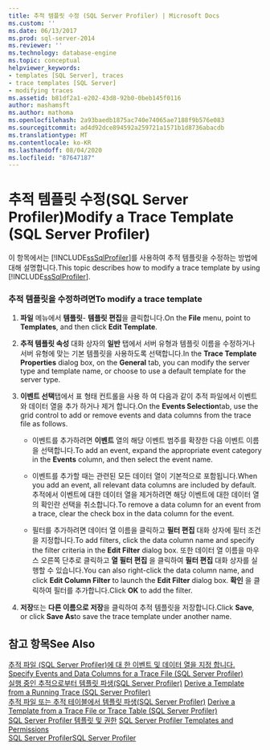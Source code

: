 ```yaml
---
title: 추적 템플릿 수정 (SQL Server Profiler) | Microsoft Docs
ms.custom: ''
ms.date: 06/13/2017
ms.prod: sql-server-2014
ms.reviewer: ''
ms.technology: database-engine
ms.topic: conceptual
helpviewer_keywords:
- templates [SQL Server], traces
- trace templates [SQL Server]
- modifying traces
ms.assetid: b81df2a1-e202-43d8-92b0-0beb145f0116
author: mashamsft
ms.author: mathoma
ms.openlocfilehash: 2a93baedb1875ac740e74065ae7188f9b576e083
ms.sourcegitcommit: ad4d92dce894592a259721a1571b1d8736abacdb
ms.translationtype: MT
ms.contentlocale: ko-KR
ms.lasthandoff: 08/04/2020
ms.locfileid: "87647187"
---
```

# <a name="modify-a-trace-template-sql-server-profiler"></a><span data-ttu-id="9c289-102">추적 템플릿 수정(SQL Server Profiler)</span><span class="sxs-lookup"><span data-stu-id="9c289-102">Modify a Trace Template (SQL Server Profiler)</span></span>
  <span data-ttu-id="9c289-103">이 항목에서는 [!INCLUDE[ssSqlProfiler](../includes/sssqlprofiler-md.md)]를 사용하여 추적 템플릿을 수정하는 방법에 대해 설명합니다.</span><span class="sxs-lookup"><span data-stu-id="9c289-103">This topic describes how to modify a trace template by using [!INCLUDE[ssSqlProfiler](../includes/sssqlprofiler-md.md)].</span></span>  
  
### <a name="to-modify-a-trace-template"></a><span data-ttu-id="9c289-104">추적 템플릿을 수정하려면</span><span class="sxs-lookup"><span data-stu-id="9c289-104">To modify a trace template</span></span>  
  
1.  <span data-ttu-id="9c289-105">**파일** 메뉴에서 **템플릿**- **템플릿 편집**을 클릭합니다.</span><span class="sxs-lookup"><span data-stu-id="9c289-105">On the **File** menu, point to **Templates**, and then click **Edit Template**.</span></span>  
  
2.  <span data-ttu-id="9c289-106">**추적 템플릿 속성** 대화 상자의 **일반** 탭에서 서버 유형과 템플릿 이름을 수정하거나 서버 유형에 맞는 기본 템플릿을 사용하도록 선택합니다.</span><span class="sxs-lookup"><span data-stu-id="9c289-106">In the **Trace Template Properties** dialog box, on the **General** tab, you can modify the server type and template name, or choose to use a default template for the server type.</span></span>  
  
3.  <span data-ttu-id="9c289-107">**이벤트 선택**탭에서 표 형태 컨트롤을 사용 하 여 다음과 같이 추적 파일에서 이벤트와 데이터 열을 추가 하거나 제거 합니다.</span><span class="sxs-lookup"><span data-stu-id="9c289-107">On the **Events Selection**tab, use the grid control to add or remove events and data columns from the trace file as follows.</span></span>  
  
    -   <span data-ttu-id="9c289-108">이벤트를 추가하려면 **이벤트** 열의 해당 이벤트 범주를 확장한 다음 이벤트 이름을 선택합니다.</span><span class="sxs-lookup"><span data-stu-id="9c289-108">To add an event, expand the appropriate event category in the **Events** column, and then select the event name.</span></span>  
  
    -   <span data-ttu-id="9c289-109">이벤트를 추가할 때는 관련된 모든 데이터 열이 기본적으로 포함됩니다.</span><span class="sxs-lookup"><span data-stu-id="9c289-109">When you add an event, all relevant data columns are included by default.</span></span> <span data-ttu-id="9c289-110">추적에서 이벤트에 대한 데이터 열을 제거하려면 해당 이벤트에 대한 데이터 열의 확인란 선택을 취소합니다.</span><span class="sxs-lookup"><span data-stu-id="9c289-110">To remove a data column for an event from a trace, clear the check box in the data column for the event.</span></span>  
  
    -   <span data-ttu-id="9c289-111">필터를 추가하려면 데이터 열 이름을 클릭하고 **필터 편집** 대화 상자에 필터 조건을 지정합니다.</span><span class="sxs-lookup"><span data-stu-id="9c289-111">To add filters, click the data column name and specify the filter criteria in the **Edit Filter** dialog box.</span></span> <span data-ttu-id="9c289-112">또한 데이터 열 이름을 마우스 오른쪽 단추로 클릭하고 **열 필터 편집** 을 클릭하여 **필터 편집** 대화 상자를 실행할 수 있습니다.</span><span class="sxs-lookup"><span data-stu-id="9c289-112">You can also right-click the data column name, and click **Edit Column Filter** to launch the **Edit Filter** dialog box.</span></span> <span data-ttu-id="9c289-113">**확인** 을 클릭하여 필터를 추가합니다.</span><span class="sxs-lookup"><span data-stu-id="9c289-113">Click **OK** to add the filter.</span></span>  
  
4.  <span data-ttu-id="9c289-114">**저장**또는 **다른 이름으로 저장**을 클릭하여 추적 템플릿을 저장합니다.</span><span class="sxs-lookup"><span data-stu-id="9c289-114">Click **Save**, or click **Save As**to save the trace template under another name.</span></span>  
  
## <a name="see-also"></a><span data-ttu-id="9c289-115">참고 항목</span><span class="sxs-lookup"><span data-stu-id="9c289-115">See Also</span></span>  
 <span data-ttu-id="9c289-116">[추적 파일 &#40;SQL Server Profiler&#41;에 대 한 이벤트 및 데이터 열을 지정 합니다.](../tools/sql-server-profiler/specify-events-and-data-columns-for-a-trace-file-sql-server-profiler.md) </span><span class="sxs-lookup"><span data-stu-id="9c289-116">[Specify Events and Data Columns for a Trace File &#40;SQL Server Profiler&#41;](../tools/sql-server-profiler/specify-events-and-data-columns-for-a-trace-file-sql-server-profiler.md) </span></span>  
 <span data-ttu-id="9c289-117">[실행 중인 추적으로부터 템플릿 파생&#40;SQL Server Profiler&#41;](../tools/sql-server-profiler/derive-a-template-from-a-running-trace-sql-server-profiler.md) </span><span class="sxs-lookup"><span data-stu-id="9c289-117">[Derive a Template from a Running Trace &#40;SQL Server Profiler&#41;](../tools/sql-server-profiler/derive-a-template-from-a-running-trace-sql-server-profiler.md) </span></span>  
 <span data-ttu-id="9c289-118">[추적 파일 또는 추적 테이블에서 템플릿 파생&#40;SQL Server Profiler&#41;](../tools/sql-server-profiler/derive-a-template-from-a-trace-file-or-trace-table-sql-server-profiler.md) </span><span class="sxs-lookup"><span data-stu-id="9c289-118">[Derive a Template from a Trace File or Trace Table &#40;SQL Server Profiler&#41;](../tools/sql-server-profiler/derive-a-template-from-a-trace-file-or-trace-table-sql-server-profiler.md) </span></span>  
 <span data-ttu-id="9c289-119">[SQL Server Profiler 템플릿 및 권한](../tools/sql-server-profiler/sql-server-profiler-templates-and-permissions.md) </span><span class="sxs-lookup"><span data-stu-id="9c289-119">[SQL Server Profiler Templates and Permissions](../tools/sql-server-profiler/sql-server-profiler-templates-and-permissions.md) </span></span>  
 [<span data-ttu-id="9c289-120">SQL Server Profiler</span><span class="sxs-lookup"><span data-stu-id="9c289-120">SQL Server Profiler</span></span>](../tools/sql-server-profiler/sql-server-profiler.md)  
  
  
